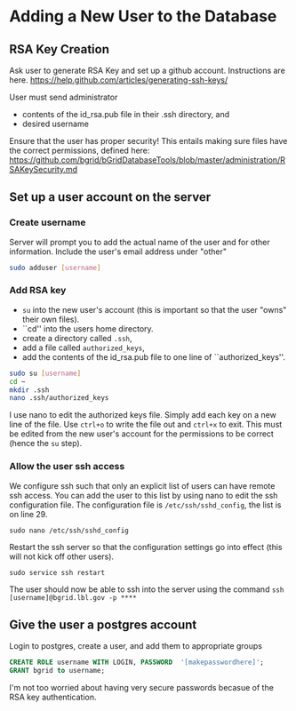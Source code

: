 # Adding a New User to the Database 
## RSA Key Creation
Ask user to generate RSA Key and set up a github account.  Instructions are here. 
https://help.github.com/articles/generating-ssh-keys/

User must send administrator 
* contents of the id_rsa.pub file in their .ssh directory, and
* desired username

Ensure that the user has proper security! 
This entails making sure files have the correct permissions, defined here: https://github.com/bgrid/bGridDatabaseTools/blob/master/administration/RSAKeySecurity.md

## Set up a user account on the server
### Create username
Server will prompt you to add the actual name of the user and for other information. Include the user's email address under "other" 
```bash
sudo adduser [username]
```

### Add RSA key
* ``su`` into the new user's account (this is important so that the user "owns" their own files).  
* ``cd'' into the users home directory.
* create a directory called ``.ssh``, 
* add a file called ``authorized_keys``,
*  add the contents of the id_rsa.pub file to one line of ``authorized_keys''. 
```bash
sudo su [username]
cd ~
mkdir .ssh
nano .ssh/authorized_keys
``` 
I use nano to edit the authorized keys file. Simply add each key on a new line of the file. Use ``ctrl+o`` to write the file out and ``ctrl+x`` to exit.  This must be edited from the new user's account for the permissions to be correct (hence the ``su`` step).  

### Allow the user ssh access
We configure ssh such that only an explicit list of users can have remote ssh access. You can add the user to this list by using nano to edit the ssh configuration file. The configuration file is ``/etc/ssh/sshd_config``, the list is on line 29.
``` 
sudo nano /etc/ssh/sshd_config
```

Restart the ssh server so that the configuration settings go into effect (this will not kick off other users).
```
sudo service ssh restart
```

The user should now be able to ssh into the server using the command
```ssh [username]@bgrid.lbl.gov -p ****```

## Give the user a postgres account
Login to postgres, create a user, and add them to appropriate groups
```SQL
CREATE ROLE username WITH LOGIN, PASSWORD  '[makepasswordhere]';
GRANT bgrid to username;
```
I'm not too worried about having very secure passwords becasue of the RSA key authentication. 
